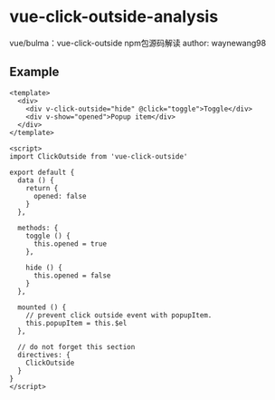 # vue-click-outside-analysis
vue/bulma：vue-click-outside npm包源码解读
author: waynewang98


## Example

```vue
<template>
  <div>
    <div v-click-outside="hide" @click="toggle">Toggle</div>
    <div v-show="opened">Popup item</div>
  </div>
</template>

<script>
import ClickOutside from 'vue-click-outside'

export default {
  data () {
    return {
      opened: false
    }
  },

  methods: {
    toggle () {
      this.opened = true
    },

    hide () {
      this.opened = false
    }
  },

  mounted () {
    // prevent click outside event with popupItem.
    this.popupItem = this.$el
  },

  // do not forget this section
  directives: {
    ClickOutside
  }
}
</script>
```


